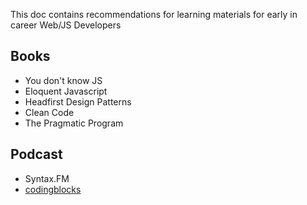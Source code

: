 This doc contains recommendations for learning materials for early in career Web/JS Developers

## Books
- You don't know JS
- Eloquent Javascript
- Headfirst Design Patterns
- Clean Code
- The Pragmatic Program

## Podcast
- Syntax.FM
- [codingblocks](codingblocks.net)